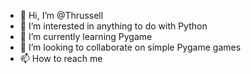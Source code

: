- 👋 Hi, I’m @Thrussell
- 👀 I’m interested in anything to do with Python
- 🌱 I’m currently learning Pygame
- 💞️ I’m looking to collaborate on simple Pygame games
- 📫 How to reach me 

<!---
Thrussell/Thrussell is a ✨ special ✨ repository because its `README.md` (this file) appears on your GitHub profile.
You can click the Preview link to take a look at your changes.
--->

